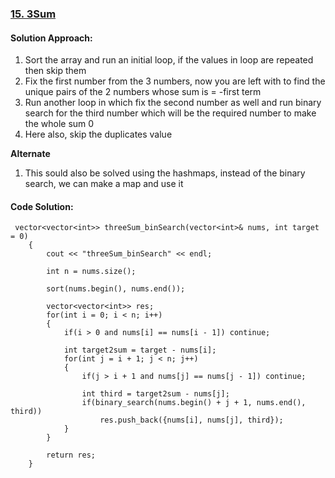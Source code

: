 ### [15. 3Sum](https://leetcode.com/problems/3sum/)

#### Solution Approach:
<ol>
<li>Sort the array and run an initial loop, if the values in loop are repeated then skip them</li>
<li>Fix the first number from the 3 numbers, now you are left with to find the unique pairs of the 2 numbers whose sum is = -first term</li>
<li>Run another loop in which fix the second number as well and run binary search for the third number which will be the required number to make the whole sum 0</li>
<li>Here also, skip the duplicates value</li>
</ol>
<b>Alternate </b>
<ol>
<li>This sould also be solved using the hashmaps, instead of the binary search, we can make a map and use it</li>
</ol>

#### Code Solution: 
```
 vector<vector<int>> threeSum_binSearch(vector<int>& nums, int target = 0) 
    {
        cout << "threeSum_binSearch" << endl;
        
        int n = nums.size();
        
        sort(nums.begin(), nums.end());
        
        vector<vector<int>> res;
        for(int i = 0; i < n; i++)
        {
            if(i > 0 and nums[i] == nums[i - 1]) continue;
            
            int target2sum = target - nums[i];
            for(int j = i + 1; j < n; j++)
            {
                if(j > i + 1 and nums[j] == nums[j - 1]) continue;
                
                int third = target2sum - nums[j];
                if(binary_search(nums.begin() + j + 1, nums.end(), third))
                    res.push_back({nums[i], nums[j], third});
            }
        }
        
        return res;
    }
```
